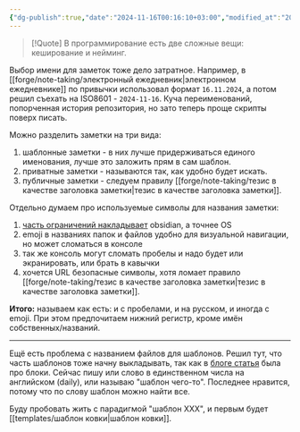 ```yaml
---
{"dg-publish":true,"date":"2024-11-16T00:16:10+03:00","modified_at":"2024-11-28T19:18:39+03:00","permalink":"/forge/note-taking/именование заметок/","dgPassFrontmatter":true}
---
```




> [!Quote]
> В программирование есть две сложные вещи: кеширование и нейминг.

Выбор имени для заметок тоже дело затратное. Например, в [[forge/note-taking/электронный ежедневник|электронном ежедневнике]] по привычки использовал формат `16.11.2024`, а потом решил съехать на ISO8601 - `2024-11-16`. Куча переименований, попорченная история репозитория, но зато теперь проще скрипты поверх писать.

Можно разделить заметки на три вида:
1. шаблонные заметки - в них лучше придерживаться единого именования, лучше это заложить прям в сам шаблон.
2. приватные заметки - называются так, как удобно будет искать.
3. публичные заметки - следуем правилу [[forge/note-taking/тезис в качестве заголовка заметки|тезис в качестве заголовка заметки]].

Отдельно думаем про используемые символы для названия заметки:
1. [часть ограничений накладывает](https://forum.obsidian.md/t/list-of-not-allowed-characters-in-the-file-name-make-it-os-specific/892) obsidian, а точнее OS
2. emoji в названиях папок и файлов удобно для визуальной навигации, но может сломаться в консоле
3. так же консоль могут сломать пробелы и надо будет или экранировать, или брать в кавычки
4. хочется URL безопасные символы, хотя ломает правило [[forge/note-taking/тезис в качестве заголовка заметки|тезис в качестве заголовка заметки]]. 

**Итого:** называем как есть: и с пробелами, и на русском, и иногда с emoji. При этом предпочитаем нижний регистр, кроме имён собственных/названий.

---

Ещё есть проблема с названием файлов для шаблонов. Решил тут, что часть шаблонов тоже начну выкладывать, так как в [блоге статья](https://vanadium23.me/obsidian-anytype/) была про блоки. Сейчас пишу или слово в единственном числа на английском (daily), или называю "шаблон чего-то". Последнее нравится, потому что по слову шаблон можно найти все.

Буду пробовать жить с парадигмой "шаблон XXX", и первым будет [[templates/шаблон ковки|шаблон ковки]].
